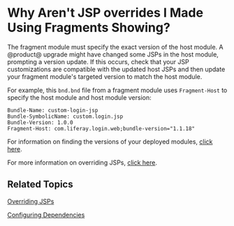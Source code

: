 # Why Aren't JSP overrides I Made Using Fragments Showing? [](id=why-arent-jsp-overrides-i-made-using-fragments-showing)

The fragment module must specify the exact version of the host module. A 
@product@ upgrade might have changed some JSPs in the host module, prompting a 
version update. If this occurs, check that your JSP customizations are 
compatible with the updated host JSPs and then update your fragment module's 
targeted version to match the host module. 

For example, this `bnd.bnd` file from a fragment module uses `Fragment-Host` to 
specify the host module and host module version: 

    Bundle-Name: custom-login-jsp
    Bundle-SymbolicName: custom.login.jsp
    Bundle-Version: 1.0.0
    Fragment-Host: com.liferay.login.web;bundle-version="1.1.18"

For information on finding the versions of your deployed modules, 
[click here](/develop/tutorials/-/knowledge_base/7-0/configuring-dependencies#finding-liferay-portal-app-and-independent-artifacts). 

For more information on overriding JSPs, 
[click here](/develop/tutorials/-/knowledge_base/7-0/overriding-jsps). 

## Related Topics [](id=related-topics)

[Overriding JSPs](/develop/tutorials/-/knowledge_base/7-0/overriding-jsps)

[Configuring Dependencies](/develop/tutorials/-/knowledge_base/7-0/configuring-dependencies)

